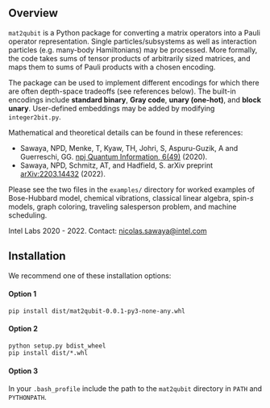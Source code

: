 
## Overview

`mat2qubit` is a Python package for converting a matrix operators into a Pauli operator representation. Single particles/subsystems as well as interaction particles (e.g. many-body Hamiltonians) may be processed. More formally, the code takes sums of tensor products of arbitrarily sized matrices, and maps them to sums of Pauli products with a chosen encoding.

<!--
```math
\sum \cdots \otimes M \otimes N \otimes \cdots \rightarrow \sum \bigotimes \{I,\sigma_x,\sigma_y,\sigma_z\}
```
-->

The package can be used to implement different encodings for which there are often depth-space tradeoffs (see references below). The built-in encodings include <b>standard binary</b>, <b>Gray code</b>, <b>unary (one-hot)</b>, and <b>block unary</b>. User-defined embeddings may be added by modifying `integer2bit.py`.

Mathematical and theoretical details can be found in these references:
* Sawaya, NPD, Menke, T, Kyaw, TH, Johri, S, Aspuru-Guzik, A and Guerreschi, GG. [npj Quantum Information, 6(49)](https://www.nature.com/articles/s41534-020-0278-0) (2020).
* Sawaya, NPD, Schmitz, AT, and Hadfield, S. arXiv preprint [arXiv:2203.14432](https://arxiv.org/abs/2203.14432) (2022).

Please see the two files in the `examples/` directory for worked examples of Bose-Hubbard model, chemical vibrations, classical linear algebra, spin-<i>s</i> models, graph coloring, traveling salesperson problem, and machine scheduling.

Intel Labs 2020 - 2022.
Contact: nicolas.sawaya@intel.com


## Installation

We recommend one of these installation options:
#### Option 1
`pip install dist/mat2qubit-0.0.1-py3-none-any.whl`

#### Option 2
`python setup.py bdist_wheel`  
`pip install dist/*.whl`

#### Option 3
In your `.bash_profile` include the path to the `mat2qubit` directory in `PATH` and `PYTHONPATH`.
